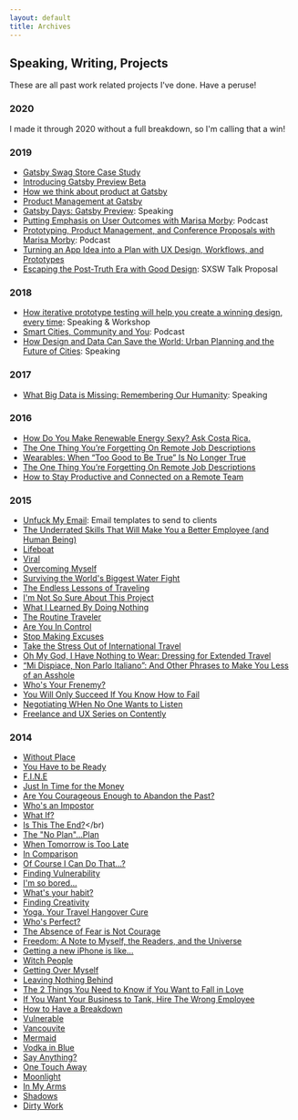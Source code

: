```yaml
---
layout: default
title: Archives
---
```

## Speaking, Writing, Projects
These are all past work related projects I've done. Have a peruse!

### 2020
I made it through 2020 without a full breakdown, so I'm calling that a win!

### 2019
- [Gatsby Swag Store Case Study](https://www.gatsbyjs.com/blog/2019-01-24-swag-store)</br>
- [Introducing Gatsby Preview Beta](https://www.gatsbyjs.com/blog/2019-03-22-introducing-gatsby-preview-beta)</br>
- [How we think about product at Gatsby](https://www.gatsbyjs.com/blog/2019-04-03-how-we-think-about-product-at-gatsby)</br>
- [Product Management at Gatsby](https://www.gatsbyjs.com/blog/2019-06-17-product-management-at-gatsby)</br>
- [Gatsby Days: Gatsby Preview](https://www.youtube.com/watch?v=XG5gdoyAiwE): Speaking</br>
- [Putting Emphasis on User Outcomes with Marisa Morby](https://egghead.io/podcasts/putting-emphasis-on-user-outcomes-with-marisa-morby): Podcast</br>
- [Prototyping, Product Management, and Conference Proposals with Marisa Morby](https://techjr.dev/episodes/2019/prototyping-product-management-and-conference-proposals-with-marisa-morby/): Podcast</br>
- [Turning an App Idea into a Plan with UX Design, Workflows, and Prototypes](https://www.learnwithjason.dev/turning-an-app-idea-into-a-plan-with-ux-design-workflows-and-prototypes)</br>
- [Escaping the Post-Truth Era with Good Design](https://panelpicker.sxsw.com/vote/90509): SXSW Talk Proposal</br>

### 2018
- [How iterative prototype testing will help you create a winning design, every time](https://www.youtube.com/watch?v=fyomO5NGfdE): Speaking & Workshop</br>
- [Smart Cities, Community and You](https://www.youtube.com/watch?v=f7WGno223Y0): Podcast
- [How Design and Data Can Save the World: Urban Planning and the Future of Cities](https://www.youtube.com/watch?v=jpBPtYttwYE): Speaking


### 2017
- [What Big Data is Missing: Remembering Our Humanity](https://devitconf.org/speakers/marisa_morby/): Speaking

### 2016
- [How Do You Make Renewable Energy Sexy? Ask Costa Rica.](https://www.huffpost.com/entry/how-do-you-make-renewable-energy-sexy-ask-costa-rica_b_57f4498de4b0b7215072c953)</br>
- [The One Thing You’re Forgetting On Remote Job Descriptions](https://www.huffpost.com/entry/the-one-thing-youre-forgetting-on-remote-job-descriptions_b_579f3cf7e4b07066ba1f56a8)</br>
- [Wearables: When “Too Good to Be True” Is No Longer True](https://www.huffpost.com/entry/wearables-when-too-good-to-be-true-is-no-longer_b_579255efe4b0a86259d13533)</br>
- [The One Thing You’re Forgetting On Remote Job Descriptions](https://www.huffpost.com/entry/the-one-thing-youre-forgetting-on-remote-job-descriptions_b_579f3cf7e4b07066ba1f56a8)</br>
- [How to Stay Productive and Connected on a Remote Team](https://www.huffpost.com/entry/how-to-stay-productive-an_b_9818990)</br>

### 2015
- [Unfuck My Email](https://marisamorby.github.io/Unfuck-My-Email/): Email templates to send to clients </br>
- [The Underrated Skills That Will Make You a Better Employee (and Human Being)](https://www.themuse.com/advice/the-underrated-skills-that-will-make-you-a-better-employee-and-human-being)</br>
- [Lifeboat](https://medium.com/@marisamorby/lifeboat-d8ca86e47bc8)</br>
- [Viral](https://medium.com/@marisamorby/viral-408c1df02cc)</br>
- [Overcoming Myself](https://medium.com/be-a-better-human/overcoming-myself-1904d27de786)</br>
- [Surviving the World's Biggest Water Fight](https://medium.com/live-happy/surviving-the-world-s-biggest-water-fight-90989424622f)</br>
- [The Endless Lessons of Traveling](https://medium.com/live-happy/the-endless-lessons-of-traveling-d0cb84085c4c)</br>
- [I'm Not So Sure About This Project](https://medium.com/live-happy/i-m-not-so-sure-about-this-project-f356df5ee904)</br>
- [What I Learned By Doing Nothing](https://medium.com/live-happy/what-i-learned-by-doing-nothing-776c05647048)</br>
- [The Routine Traveler](https://medium.com/live-happy/the-routine-traveler-c415bedb3365)</br>
- [Are You In Control](https://medium.com/live-happy/are-you-in-control-3b1f85cf99e0)</br>
- [Stop Making Excuses](https://medium.com/live-happy/stop-making-excuses-6c5700f1eb50)</br>
- [Take the Stress Out of International Travel](https://medium.com/live-happy/take-the-stress-out-of-international-travel-1a631ca09e1d)</br>
- [Oh My God, I Have Nothing to Wear: Dressing for Extended Travel](https://medium.com/live-happy/oh-my-god-i-have-nothing-to-wear-dressing-for-extended-travel-60359781814d)</br>
- [“Mi Dispiace, Non Parlo Italiano”: And Other Phrases to Make You Less of an Asshole](https://medium.com/live-happy/mi-dispiace-non-parlo-italiano-and-other-phrases-to-make-you-less-of-an-asshole-4c3ac9fb22e3)</br>
- [Who's Your Frenemy?](https://marisamorby.medium.com/who-s-your-frenemy-c12eb4f8c7c1)</br>
- [You Will Only Succeed If You Know How to Fail](https://marisamorby.medium.com/you-will-only-succeed-if-you-know-how-to-fail-fa8a39cf1a92)</br>
- [Negotiating WHen No One Wants to Listen](https://marisamorby.medium.com/negotiating-when-no-one-wants-to-listen-acb40ce1988f)</br>
- [Freelance and UX Series on Contently](https://marisamorby.contently.com/)</br>


### 2014
- [Without Place](https://medium.com/live-happy/without-place-818be15b94d8)</br>
- [You Have to be Ready](https://medium.com/live-happy/you-have-to-be-ready-dd524e4f7286)</br>
- [F.I.N.E](https://medium.com/live-happy/f-i-n-e-5c4f97074af0)</br>
- [Just In Time for the Money](https://medium.com/live-happy/just-in-time-for-the-money-3b191f62879)</br>
- [Are You Courageous Enough to Abandon the Past?](https://medium.com/live-happy/are-you-courageous-enough-to-abandon-the-past-e6939f8129eb)</br>
- [Who's an Impostor](https://medium.com/live-happy/who-s-an-impostor-fb13a2bbf9a3)</br>
- [What If?](https://medium.com/@marisamorby/what-if-7fa799fbcfa)</br>
- [Is This The End?](https://medium.com/live-happy/is-this-the-end-bbd8dbfca77)</br)
- [The "No Plan"...Plan](https://medium.com/live-happy/the-no-plan-plan-5df400b1f464)</br>
- [When Tomorrow is Too Late](https://medium.com/live-happy/when-tomorrow-is-too-late-311037f7cba6)</br>
- [In Comparison](https://medium.com/live-happy/in-comparison-e4f680309b02)</br>
- [Of Course I Can Do That...?](https://medium.com/live-happy/of-course-i-can-do-that-9c674803ebba)</br>
- [Finding Vulnerability](https://medium.com/live-happy/finding-vulnerability-2b186d9b0b12)</br>
- [I'm so bored...](https://medium.com/live-happy/i-m-so-bored-5271ad672efd)</br>
- [What's your habit?](https://medium.com/live-happy/what-s-your-habit-e5cefd85ddb5)</br>
- [Finding Creativity](https://medium.com/live-happy/finding-creativity-bd6b76fe360b)</br>
- [Yoga. Your Travel Hangover Cure](https://medium.com/live-happy/yoga-your-travel-hangover-cure-66d928a39d65)</br>
- [Who's Perfect?](https://medium.com/live-happy/who-s-perfect-5a10d3f22fcf)</br>
- [The Absence of Fear is Not Courage](https://medium.com/live-happy/the-absence-of-fear-is-not-courage-5eecb36b0870)</br>
- [Freedom: A Note to Myself, the Readers, and the Universe](https://medium.com/live-happy/freedom-a-note-to-myself-the-readers-and-the-universe-1f33b8f099e4)</br>
- [Getting a new iPhone is like...](https://medium.com/live-happy/getting-a-new-iphone-is-like-925726e4458c)</br>
- [Witch People](https://medium.com/live-happy/getting-a-new-iphone-is-like-925726e4458c)</br>
- [Getting Over Myself](https://medium.com/be-a-better-human/getting-over-myself-44c0bdb0e75e)</br>
- [Leaving Nothing Behind](https://medium.com/be-a-better-human/getting-over-myself-44c0bdb0e75e)</br>
- [The 2 Things You Need to Know if You Want to Fall in Love](https://medium.com/@marisamorby/the-2-things-you-need-to-know-if-you-want-to-fall-in-love-17f80a7a7f0f)</br>
- [If You Want Your Business to Tank, Hire The Wrong Employee](https://medium.com/@marisamorby/if-you-want-your-business-to-tank-hire-the-wrong-employee-ac9aa26f1642)</br>
- [How to Have a Breakdown](https://medium.com/@marisamorby/how-to-have-a-breakdown-35524d72dea7)</br>
- [Vulnerable](https://marisamorby.medium.com/vulnerable-a8c4b3f44d3d)</br>
- [Vancouvite](https://marisamorby.medium.com/vancouvite-cd5f147766b5)</br>
- [Mermaid](https://marisamorby.medium.com/mermaid-13259767c466)</br>
- [Vodka in Blue](https://marisamorby.medium.com/vodka-in-blue-354f5b3c8e75)</br>
- [Say Anything?](https://marisamorby.medium.com/say-anything-6bd990987768)</br>
- [One Touch Away](https://marisamorby.medium.com/one-touch-away-e1e1bf3d915)</br>
- [Moonlight](https://marisamorby.medium.com/moonlight-7dadef4e4a93)</br>
- [In My Arms](https://marisamorby.medium.com/this-painting-tn-by-zdzislaw-beksinski-has-always-fascinated-me-as-does-most-of-his-work-ive-587302efaf94)</br>
- [Shadows](https://marisamorby.medium.com/shadows-2628da29613a)</br>
- [Dirty Work](https://marisamorby.medium.com/dirty-work-2d496ab779cd)</br>






